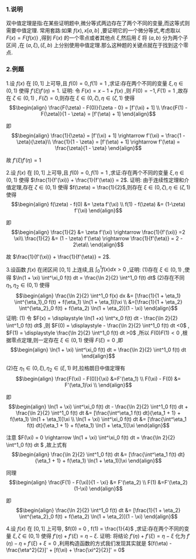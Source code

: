 ### 1.说明
双中值定理是指:在某些证明题中,微分等式两边存在了两个不同的变量,而这等式则需要中值定理.
常用套路:如果 $f(x) , x [a,b]$ ,要证明它的一个微分等式,考虑取以 $F(x) = F\{f(x)\}$ ,得到 $F(x)$ 的一个零点或者其他点 $\xi$,然后用 $\xi$ 将 $(a,b)$ 分为两个子区间 ,在 $(a,\xi),(\xi,b)$ 上分别使用中值定理.那么这种题的关键点就在于找到这个零点.


### 2.例题
1.设 $f(x)$ 在 $[0,1]$ 上可导,且 $f(0) = 0 , f(1) = 1$ ,求证:存在两个不同的变量 $\xi,\eta \in (0,1)$ 使得 $f'(\xi)f'(\eta) = 1$.
证明:
令 $F(x) = x - 1  + f(x)$ ,则 $F(0) = - 1, F(1) = 1$ ,故存在 $\zeta \in 
(0,1)$ , $F(\zeta)= 0$,则存在 $\xi \in (0,\zeta) , \eta \in(\zeta,1)$ 使得
$$\begin{align}
    \frac{F(\zeta) - F(0)}{\zeta - 0} = [f'(\xi) + 1] \\
    \frac{F(1) - F(\zeta)}{1 - \zeta} = [f'(\eta) + 1]
\end{align}$$

即
$$\begin{align}
    \frac{1}{\zeta} = [f'(\xi) + 1] \rightarrow f'(\xi) = \frac{1 - \zeta}{\zeta}\\
    \frac{1}{1 - \zeta} = [f'(\eta) + 1] \rightarrow f'(\eta) = \frac{\zeta}{1 - \zeta}
\end{align}$$

故 $f'(\xi)f'(\eta) = 1$

2.设 $f(x)$ 在 $[0,1]$ 上可导,且 $f(0) = 0 , f(1) = 1$ ,求证:存在两个不同的变量 $\xi,\eta \in (0,1)$ 使得 $\frac{1}{f'(\xi)} + \frac{1}{f'(\eta)}  = 2$.
证明:
由于连续性定理和介值定理,存在 $\zeta \in(0,1)$ 使得 $f(\zeta) = \frac{1}{2}$,则存在 $\xi \in (0,\zeta) , \eta \in(\zeta,1)$ 使得
$$\begin{align}
    f(\zeta) - f(0) &= \zeta f'(\xi) \\
    f(1) - f(\zeta) &= (1-\zeta) f'(\xi)
\end{align}$$

即
$$\begin{align}
    \frac{1}{2} &= \zeta f'(\xi) \rightarrow \frac{1}{f'(\xi)} =2 \xi\\
    \frac{1}{2} &= (1 - \zeta) f'(\eta) \rightarrow \frac{1}{f'(\eta)} = 2 - 2\eta\\ 
\end{align}$$

故 $\frac{1}{f'(\xi)} + \frac{1}{f'(\eta)}  = 2$.

3.设函数 $f(x)$ 在闭区间 $[0,1]$ 上连续,且 $\displaystyle \int^1_0 f(x) dx >0$ ,证明:
(1)存在 $\xi \in (0,1)$ ,使得 $\ln(1 + \xi) \int^\xi_0 f(t) dt = \frac{\ln 2}{2} \int^1_0 f(t) dt$
(2)存在不同 $\eta_1,\eta_2 \in (0,1)$ 使得
$$\begin{align}
    \frac{\ln 2}{2} \int^1_0 f(x) dx &= [\frac{1}{1 + \eta_1} \int^{\eta_1}_0 f(t) + f(\eta_1) \ln(1 + \eta_1)]\xi \\
    &=[\frac{1}{1 + \eta_2} \int^{\eta_2}_0 f(t) + f(\eta_2) \ln(1 + \eta_2)](1 - \xi)
\end{align}$$
证明:
(1)
令 $F(x) = \displaystyle \ln(1 +x) \int^x_0 f(t) dt -  \frac{\ln 2}{2} \int^1_0 f(t) dt$ ,则
$F(0) = \displaystyle -  \frac{\ln 2}{2} \int^1_0 f(t) dt <0$ , $F(1) = \displaystyle   \frac{\ln 2}{2} \int^1_0 f(t) dt >0$ ,所以 $F(0)F(1)<0$ ,根据零点定理,则一定存在 $\xi \in (0,1)$ 使得 $F(\xi) = 0$ ,即
$$\begin{align}
    \ln(1 + \xi) \int^\xi_0 f(t) dt = \frac{\ln 2}{2} \int^1_0 f(t) dt
\end{align}$$

(2)在 $\eta_1 \in (0,\xi) , \eta_2 \in (\xi,1)$ 时,拉格朗日中值定理有
$$\begin{align}
    \frac{F(\xi) - F(0)}{\xi} &=F'(\eta_1) \\
    F(\xi) - F(0) &= F'(\eta_1)\xi \\
\end{align}$$

即
$$\begin{align}
    \ln(1 + \xi) \int^\xi_0 f(t) dt - \frac{\ln 2}{2} \int^1_0 f(t) dt + \frac{\ln 2}{2} \int^1_0 f(t) dt &= [\frac{\int^\eta_1 f(t) dt}{\eta_1 + 1} + f(\eta_1) \ln(1 + \eta_1)]\xi \\
    \ln(1 + \xi) \int^\xi_0 f(t) dt  &= [\frac{\int^\eta_1 f(t) dt}{\eta_1 + 1} + f(\eta_1) \ln(1 + \eta_1)]\xi
\end{align}$$

注意 $F(\xi) = 0 \rightarrow \ln(1 + \xi) \int^\xi_0 f(t) dt = \frac{\ln 2}{2} \int^1_0 f(t) dt $ ,故上式有
$$\begin{align}
    \frac{\ln 2}{2} \int^1_0 f(t) dt   &= [\frac{\int^\eta_1 f(t) dt}{\eta_1 + 1} + f(\eta_1) \ln(1 + \eta_1)]\xi
\end{align}$$

同理
$$\begin{align}
    \frac{F(1) - F(\xi)}{1 - \xi} &= F'(\eta_2) \\ 
    F(1)  &=F'(\eta_2)(1-\xi) 
\end{align}$$

即
$$\begin{align}
    \frac{\ln 2}{2} \int^1_0 f(t) dt   &= [\frac{1}{1 + \eta_2} \int^{\eta_2}_0 f(t) + f(\eta_2) \ln(1 + \eta_2)](1 - \xi)
\end{align}$$

4.设 $f(x)$ 在 $[0,1]$ 上可导, $f(0) = 0 , f(1) = \frac{1}{4}$ ,求证:存在两个不同的变量 $\xi,\zeta \in (0,1)$ 使得 $f'(\eta) + f'(\xi) = \eta - \xi$.
证明:
将结论 $f'(\eta) + f'(\xi) = \eta - \xi$ 化为 $f'(\eta) - \eta + f'(\xi)  + \xi = 0$ ,利用构造函数的方式我们发现其实就是 $[f(\eta) - \frac{\eta^2}{2}]' + [f(\xi) + \frac{\xi^2}{2}]' = 0$